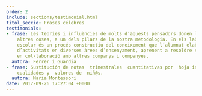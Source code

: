 ```yaml
---
order: 2
include: sections/testimonial.html
titol_seccio: Frases célebres
testimonials:
- frase: Les teories i influències de molts d’aquests pensadors donen lloc, entre
    altres coses, a un dels pilars de la nostra metodologia. En els laboratoris l’aprenentatge
    escolar és un procés constructiu del coneixement que l’alumnat elabora a través
    d’activitats en diverses àrees d’ensenyament, aprenent a resoldre situacions problemàtiques
    en col·laboració amb altres companys i companyes.
  autora: Ferrer i Guardia
- frase: Sustitución de notas  trimestrales  cuantitativas por  hoja informativa  de
    cualidades y  valores de  niñ@s.
  autora: Maria Montessori
date: 2017-09-26 17:27:04 +0000
---
```

